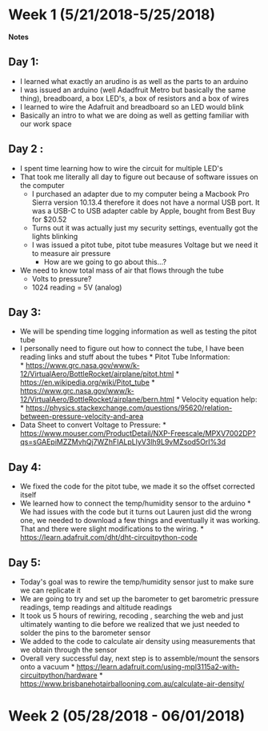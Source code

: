 
# Week 1 (5/21/2018-5/25/2018)

**Notes** 
## Day 1:
* I learned what exactly an arudino is as well as the parts to an arduino
*  I was issued an arduino (well Adadfruit Metro but basically the same thing), breadboard, a box LED's, a box of resistors and a box of wires
*  I learned to wire the Adafruit and breadboard so an LED would blink
*  Basically an intro to what we are doing as well as getting familiar with our work space
        
## Day 2 :
* I spent time learning how to wire the circuit for multiple LED's
* That took me literally all day to figure out because of software issues on the computer
  * I purchased an adapter due to my computer being a Macbook Pro Sierra version 10.13.4 therefore it does not have a normal USB port. It was a USB-C to USB adapter cable by Apple, bought from Best Buy for $20.52      
  * Turns out it was actually just my security settings, eventually got the lights blinking
  * I was issued a pitot tube, pitot tube measures Voltage but we need it to measure air pressure
    * How are we going to go about this...?
* We need to know total mass of air that flows through the tube
  * Volts to pressure?
  * 1024 reading = 5V (analog)
        
## Day 3:
   * We will be spending time logging information as well as testing the pitot tube
   * I personally need to figure out how to connect the tube, I have been reading links and stuff about the tubes
         * Pitot Tube Information:  
                 * https://www.grc.nasa.gov/www/k-12/VirtualAero/BottleRocket/airplane/pitot.html
                 * https://en.wikipedia.org/wiki/Pitot_tube
                 * https://www.grc.nasa.gov/www/k-12/VirtualAero/BottleRocket/airplane/bern.html 
         * Velocity equation help:  
                 * https://physics.stackexchange.com/questions/95620/relation-between-pressure-velocity-and-area  
   * Data Sheet to convert Voltage to Pressure: 
                 * https://www.mouser.com/ProductDetail/NXP-Freescale/MPXV7002DP?qs=sGAEpiMZZMvhQj7WZhFIALpLlyV3lh9L9vMZsod5OrI%3d
 ## Day 4:
   * We fixed the code for the pitot tube, we made it so the offset corrected itself 
   * We learned how to connect the temp/humidity sensor to the arduino
                    * We had issues with the code but it turns out Lauren just did the wrong one, we needed to download a few things and eventually it was working. That and there were slight modifications to the wiring.
                        * https://learn.adafruit.com/dht/dht-circuitpython-code
                    
## Day 5:
  * Today's goal was to rewire the temp/humidity sensor just to make sure we can replicate it
  * We are going to try and set up the barometer to get barometric pressure readings, temp readings and altitude readings
  * It took us 5 hours of rewiring, recoding , searching the web and just ultimately wanting to die before we realized that we just needed to solder the pins to the barometer sensor
  * We added to the code to calculate air density using measurements that we obtain through the sensor
  * Overall very successful day, next step is to assemble/mount the sensors onto a vacuum
              * https://learn.adafruit.com/using-mpl3115a2-with-circuitpython/hardware
              * https://www.brisbanehotairballooning.com.au/calculate-air-density/

# Week 2 (05/28/2018 - 06/01/2018)
        


